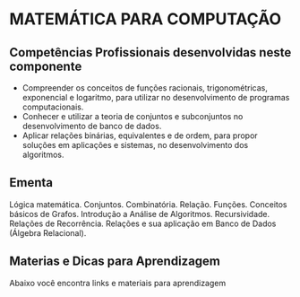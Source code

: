 # MATEMÁTICA PARA COMPUTAÇÃO

## Competências Profissionais desenvolvidas neste componente

* Compreender os conceitos de funções racionais, trigonométricas,
  exponencial e logaritmo, para utilizar no desenvolvimento de programas
  computacionais.
* Conhecer e utilizar a teoria de conjuntos e subconjuntos no desenvolvimento de banco de dados.
* Aplicar relações binárias, equivalentes e de ordem, para propor soluções em
  aplicações e sistemas, no desenvolvimento dos algoritmos.

## Ementa

Lógica matemática. Conjuntos. Combinatória. Relação. Funções. Conceitos
básicos de Grafos. Introdução a Análise de Algoritmos. Recursividade. Relações de
Recorrência. Relações e sua aplicação em Banco de Dados (Álgebra Relacional).

## Materias e Dicas para Aprendizagem

Abaixo você encontra links e materiais para aprendizagem
